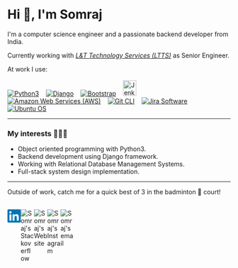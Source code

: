 <h1>Hi 👋, I'm Somraj</h1>

I'm a computer science engineer and a passionate backend developer from India.

Currently working with _[L&T Technology Services (LTTS)](https://www.ltts.com/)_ as Senior Engineer.

At work I use:<br/><br/>
<a href="#"><img title="Python3" src="https://i.imgur.com/FTDspiU.png" width="30px" /></a>&nbsp;&nbsp;&nbsp;
<a href="#"><img title="Django" src="https://i.imgur.com/hs49nUk.png" width="80px" /></a>&nbsp;&nbsp;&nbsp;
<a href="#"><img title="Bootstrap" src="https://i.imgur.com/GMm2uxg.png" width="40px" /></a>&nbsp;&nbsp;&nbsp;
<a href="#"><img title="Jenkins CI/CD" src="https://i.imgur.com/OixIErB.png" width="30px" height="35px" /></a>&nbsp;&nbsp;&nbsp;
<a href="#"><img title="Amazon Web Services (AWS)" src="https://i.imgur.com/IVi96vy.png" width="55px" /></a>&nbsp;&nbsp;&nbsp;
<a href="#"><img title="Git CLI" src="https://i.imgur.com/a8cNvAW.png" width="33px" /></a>&nbsp;&nbsp;&nbsp;
<a href="#"><img title="Jira Software" src="https://i.imgur.com/lXwD8nX.png" width="35px" /></a>&nbsp;&nbsp;&nbsp;
<a href="#"><img title="Ubuntu OS" src="https://i.imgur.com/c9CLxDQ.png" width="36px" /></a>&nbsp;&nbsp;&nbsp;

---

### My interests 👨🏻‍💻

- Object oriented programming with Python3.
- Backend development using Django framework.
- Working with Relational Database Management Systems.
- Full-stack system design implementation.

---

Outside of work, catch me for a quick best of 3 in the badminton 🏸 court!<br/><br/>

<a href="https://www.linkedin.com/in/somrajchowdhury/">
  <img align="left" alt="Somraj's LinkedIn" width="30px" target="_blank" src="https://github.com/somrajchowdhury/personal-website-1/blob/main/images/linkedin-logo.png" />
</a>

<a href="https://stackoverflow.com/users/12483799/somraj-chowdhury">
  <img align="left" alt="Somraj's Stackoverflow" width="30px" target="_blank" src="https://i.imgur.com/BbpIsBO.png" />
</a>

<a href="https://somrajchowdhury.com/">
  <img align="left" alt="Somraj's Website" width="30px" target="_blank" src="https://i.imgur.com/SMqmoe9.png" />
</a>

<a href="https://www.instagram.com/_somraj_chowdhury_/">
  <img align="left" alt="Somraj's Instagram" width="30px" target="_blank" src="https://i.imgur.com/QRLBK4v.png" />
</a>

<a href="mailto:chowdhury.somraj08@gmail.com">
  <img align="left" alt="Somraj's email" width="30px" target="_blank" src="https://i.imgur.com/MHr6kO2.png" />
</a>
